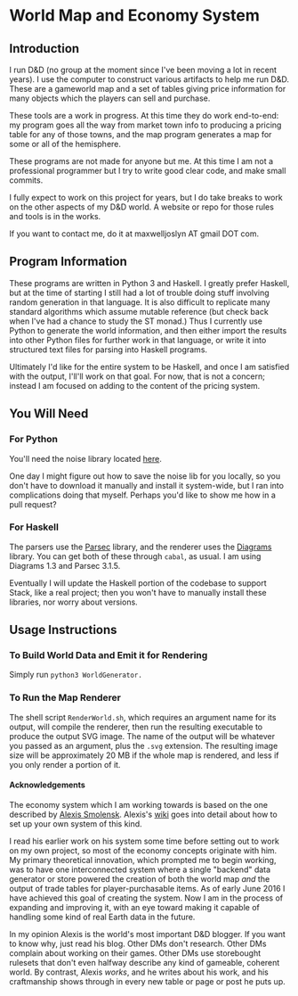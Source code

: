 # World Map and Economy System

## Introduction

I run D&D (no group at the moment since I've been moving a lot in recent years). I use the computer to construct various artifacts to help me run D&D. These are a gameworld map and a set of tables giving price information for many objects which the players can sell and purchase.

These tools are a work in progress. At this time they do work end-to-end: my program goes all the way from market town info to producing a pricing table for any of those towns, and the map program generates a map for some or all of the hemisphere.

These programs are not made for anyone but me. At this time I am not a professional programmer but I try to write good clear code, and make small commits.

I fully expect to work on this project for years, but I do take breaks to work on the other aspects of my D&D world. A website or repo for those rules and tools is in the works.

If you want to contact me, do it at maxwelljoslyn AT gmail DOT com.

## Program Information

These programs are written in Python 3 and Haskell. I greatly prefer Haskell, but at the time of starting I still had a lot of trouble doing stuff involving random generation in that language. It is also difficult to replicate many standard algorithms which assume mutable reference (but check back when I've had a chance to study the ST monad.) Thus I currently use Python to generate the world information, and then either import the results into other Python files for further work in that language, or write it into structured text files for parsing into Haskell programs.

Ultimately I'd like for the entire system to be Haskell, and once I am satisfied with the output, I'll'll work on that goal. For now, that is not a concern; instead I am focused on adding to the content of the pricing system.

## You Will Need

### For Python

You'll need the noise library located [here](https://pypi.python.org/pypi/noise/).

One day I might figure out how to save the noise lib for you locally, so you don't have to download it manually and install it system-wide, but I ran into complications doing that myself. Perhaps you'd like to show me how in a pull request?

### For Haskell

The parsers use the [Parsec](https://hackage.haskell.org/package/parsec) library, and the renderer uses the [Diagrams](http://projects.haskell.org/diagrams/) library. You can get both of these through ```cabal```, as usual. I am using Diagrams 1.3 and Parsec 3.1.5.

Eventually I will update the Haskell portion of the codebase to support Stack, like a real project; then you won't have to manually install these libraries, nor worry about versions.

## Usage Instructions

### To Build World Data and Emit it for Rendering

Simply run `python3 WorldGenerator.`

### To Run the Map Renderer

The shell script `RenderWorld.sh`, which requires an argument name for its output, will compile the renderer, then run the resulting executable to produce the output SVG image. The name of the output will be whatever you passed as an argument, plus the `.svg` extension. The resulting image size will be approximately 20 MB if the whole map is rendered, and less if you only render a portion of it.

#### Acknowledgements

The economy system which I am working towards is based on the one described by [Alexis Smolensk](http://tao-dnd.blogspot.ca/).  Alexis's [wiki](http://tao-of-dnd.wikispaces.com/Trade+System) goes into detail about how to set up your own system of this kind.

I read his earlier work on his system some time before setting out to work on my own project, so most of the economy concepts originate with him. My primary theoretical innovation, which prompted me to begin working, was to have one interconnected system where a single "backend" data generator or store powered the creation of both the world map *and* the output of trade tables for player-purchasable items. As of early June 2016 I have achieved this goal of creating the system. Now I am in the process of expanding and improving it, with an eye toward making it capable of handling some kind of real Earth data in the future. 

In my opinion Alexis is the world's most important D&D blogger. If you want to know why, just read his blog. Other DMs don't research. Other DMs complain about working on their games. Other DMs use storebought rulesets that don't even halfway describe any kind of gameable, coherent world. By contrast, Alexis *works*, and he writes about his work, and his craftmanship shows through in every new table or page or post he puts up.
